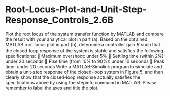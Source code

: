 # Root-Locus-Plot-and-Unit-Step-Response_Controls_2.6B
Plot the root locus of the system transfer function by  MATLAB and compare the result with your analytical plot in part (a).   Based on the obtained MATLAB root locus plot in part (b),  determine a controller gain 𝐾 such that the closed-loop response of the system is stable  and satisfies the following specifications:   Maximum overshoot: under 5%   Settling time (within 2%): under 20 seconds   Rise time (from 10% to 90%): under 10 seconds   Peak time: under 20 seconds    Write a MATLAB-Simulink program to simulate and obtain a unit-step response of the  closed-loop system in Figure 5, and then clearly show that the closed-loop response  actually satisfies the specifications above by using the stepinfo command in MATLAB.  Please remember to label the axes and title the plot. 
